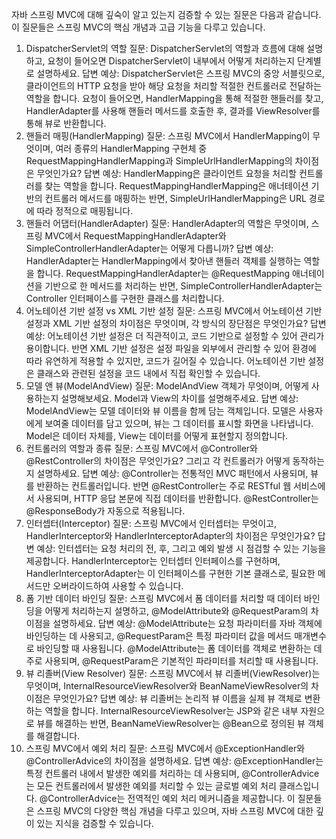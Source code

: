 자바 스프링 MVC에 대해 깊숙이 알고 있는지 검증할 수 있는 질문은 다음과 같습니다. 이 질문들은 스프링 MVC의 핵심 개념과 고급 기능을 다루고 있습니다.

1. DispatcherServlet의 역할
질문: DispatcherServlet의 역할과 흐름에 대해 설명하고, 요청이 들어오면 DispatcherServlet이 내부에서 어떻게 처리하는지 단계별로 설명하세요.
답변 예상: DispatcherServlet은 스프링 MVC의 중앙 서블릿으로, 클라이언트의 HTTP 요청을 받아 해당 요청을 처리할 적절한 컨트롤러로 전달하는 역할을 합니다. 요청이 들어오면, HandlerMapping을 통해 적절한 핸들러를 찾고, HandlerAdapter를 사용해 핸들러 메서드를 호출한 후, 결과를 ViewResolver를 통해 뷰로 반환합니다.
2. 핸들러 매핑(HandlerMapping)
질문: 스프링 MVC에서 HandlerMapping이 무엇이며, 여러 종류의 HandlerMapping 구현체 중 RequestMappingHandlerMapping과 SimpleUrlHandlerMapping의 차이점은 무엇인가요?
답변 예상: HandlerMapping은 클라이언트 요청을 처리할 컨트롤러를 찾는 역할을 합니다. RequestMappingHandlerMapping은 애너테이션 기반의 컨트롤러 메서드를 매핑하는 반면, SimpleUrlHandlerMapping은 URL 경로에 따라 정적으로 매핑됩니다.
3. 핸들러 어댑터(HandlerAdapter)
질문: HandlerAdapter의 역할은 무엇이며, 스프링 MVC에서 RequestMappingHandlerAdapter와 SimpleControllerHandlerAdapter는 어떻게 다릅니까?
답변 예상: HandlerAdapter는 HandlerMapping에서 찾아낸 핸들러 객체를 실행하는 역할을 합니다. RequestMappingHandlerAdapter는 @RequestMapping 애너테이션을 기반으로 한 메서드를 처리하는 반면, SimpleControllerHandlerAdapter는 Controller 인터페이스를 구현한 클래스를 처리합니다.
4. 어노테이션 기반 설정 vs XML 기반 설정
질문: 스프링 MVC에서 어노테이션 기반 설정과 XML 기반 설정의 차이점은 무엇이며, 각 방식의 장단점은 무엇인가요?
답변 예상: 어노테이션 기반 설정은 더 직관적이고, 코드 기반으로 설정할 수 있어 관리가 용이합니다. 반면 XML 기반 설정은 설정 파일을 외부에서 관리할 수 있어 환경에 따라 유연하게 적용할 수 있지만, 코드가 길어질 수 있습니다. 어노테이션 기반 설정은 클래스와 관련된 설정을 코드 내에서 직접 확인할 수 있습니다.
5. 모델 앤 뷰(ModelAndView)
질문: ModelAndView 객체가 무엇이며, 어떻게 사용하는지 설명해보세요. Model과 View의 차이를 설명해주세요.
답변 예상: ModelAndView는 모델 데이터와 뷰 이름을 함께 담는 객체입니다. 모델은 사용자에게 보여줄 데이터를 담고 있으며, 뷰는 그 데이터를 표시할 화면을 나타냅니다. Model은 데이터 자체를, View는 데이터를 어떻게 표현할지 정의합니다.
6. 컨트롤러의 역할과 종류
질문: 스프링 MVC에서 @Controller와 @RestController의 차이점은 무엇인가요? 그리고 각 컨트롤러가 어떻게 동작하는지 설명하세요.
답변 예상: @Controller는 전통적인 MVC 패턴에서 사용되며, 뷰를 반환하는 컨트롤러입니다. 반면 @RestController는 주로 RESTful 웹 서비스에서 사용되며, HTTP 응답 본문에 직접 데이터를 반환합니다. @RestController는 @ResponseBody가 자동으로 적용됩니다.
7. 인터셉터(Interceptor)
질문: 스프링 MVC에서 인터셉터는 무엇이고, HandlerInterceptor와 HandlerInterceptorAdapter의 차이점은 무엇인가요?
답변 예상: 인터셉터는 요청 처리의 전, 후, 그리고 예외 발생 시 점검할 수 있는 기능을 제공합니다. HandlerInterceptor는 인터셉터 인터페이스를 구현하며, HandlerInterceptorAdapter는 이 인터페이스를 구현한 기본 클래스로, 필요한 메서드만 오버라이드하여 사용할 수 있습니다.
8. 폼 기반 데이터 바인딩
질문: 스프링 MVC에서 폼 데이터를 처리할 때 데이터 바인딩을 어떻게 처리하는지 설명하고, @ModelAttribute와 @RequestParam의 차이점을 설명하세요.
답변 예상: @ModelAttribute는 요청 파라미터를 자바 객체에 바인딩하는 데 사용되고, @RequestParam은 특정 파라미터 값을 메서드 매개변수로 바인딩할 때 사용됩니다. @ModelAttribute는 폼 데이터를 객체로 변환하는 데 주로 사용되며, @RequestParam은 기본적인 파라미터를 처리할 때 사용됩니다.
9. 뷰 리졸버(View Resolver)
질문: 스프링 MVC에서 뷰 리졸버(ViewResolver)는 무엇이며, InternalResourceViewResolver와 BeanNameViewResolver의 차이점은 무엇인가요?
답변 예상: 뷰 리졸버는 논리적 뷰 이름을 실제 뷰 객체로 변환하는 역할을 합니다. InternalResourceViewResolver는 JSP와 같은 내부 자원으로 뷰를 해결하는 반면, BeanNameViewResolver는 @Bean으로 정의된 뷰 객체를 해결합니다.
10. 스프링 MVC에서 예외 처리
질문: 스프링 MVC에서 @ExceptionHandler와 @ControllerAdvice의 차이점을 설명하세요.
답변 예상: @ExceptionHandler는 특정 컨트롤러 내에서 발생한 예외를 처리하는 데 사용되며, @ControllerAdvice는 모든 컨트롤러에서 발생한 예외를 처리할 수 있는 글로벌 예외 처리 클래스입니다. @ControllerAdvice는 전역적인 예외 처리 메커니즘을 제공합니다.
이 질문들은 스프링 MVC의 다양한 핵심 개념을 다루고 있으며, 자바 스프링 MVC에 대한 깊이 있는 지식을 검증할 수 있습니다.